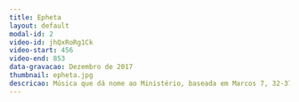 ```yaml
---
title: Epheta
layout: default
modal-id: 2
video-id: jhQxRoRg1Ck
video-start: 456
video-end: 853
data-gravacao: Dezembro de 2017
thumbnail: epheta.jpg
descricao: Música que dá nome ao Ministério, baseada em Marcos 7, 32-37.
---
```

